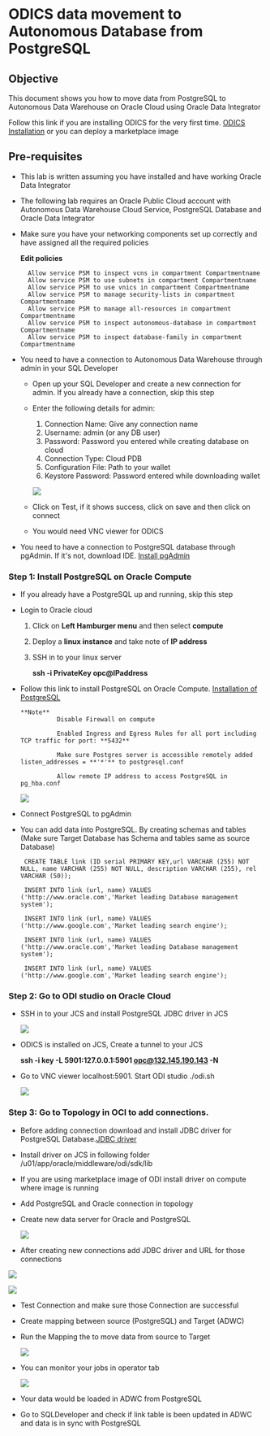 
# ODICS data movement to Autonomous Database from PostgreSQL

## Objective

This document shows you how to move data from PostgreSQL to Autonomous Data Warehouse on Oracle Cloud using Oracle Data Integrator

Follow this link if you are installing ODICS for the very first time. [ODICS Installation](https://oraclecps.github.io/odi_config_martha/?page=readme.md) or you can deploy a marketplace image

## Pre-requisites

- This lab is written assuming you have installed and have working Oracle Data Integrator

- The following lab requires an Oracle Public Cloud account with Autonomous Data Warehouse Cloud Service, PostgreSQL Database and Oracle Data Integrator

- Make sure you have your networking components set up correctly and have assigned all the required policies

    **Edit policies**

        Allow service PSM to inspect vcns in compartment Compartmentname
        Allow service PSM to use subnets in compartment Compartmentname
        Allow service PSM to use vnics in compartment Compartmentname
        Allow service PSM to manage security-lists in compartment Compartmentname
        Allow service PSM to manage all-resources in compartment Compartmentname
        Allow service PSM to inspect autonomous-database in compartment Compartmentname
        Allow service PSM to inspect database-family in compartment Compartmentname

- You need to have a connection to Autonomous Data Warehouse through admin in your SQL Developer

    - Open up your SQL Developer and create a new connection for admin. If you already have a connection, skip this step

    - Enter the following details for admin:

        1.	Connection Name: Give any connection name
        2.	Username: admin (or any DB user)
        3.	Password: Password you entered while creating database on cloud
        4.	Connection Type: Cloud PDB
        5.	Configuration File: Path to your wallet
        6.	Keystore Password: Password entered while downloading wallet

        ![](Data/login.png)

    - Click on Test, if it shows success, click on save and then click on connect

    - You would need VNC viewer for ODICS

- You need to have a connection to PostgreSQL database through pgAdmin.
  If it's not, download IDE. [Install pgAdmin](https://www.pgadmin.org/download/)

### **Step 1**: Install PostgreSQL on Oracle Compute

- If you already have a PostgreSQL up and running, skip this step

- Login to Oracle cloud

    1. Click on **Left Hamburger menu** and then select **compute**

    2. Deploy a **linux instance** and take note of **IP address**

    3. SSH in to your linux server

          **ssh -i PrivateKey opc@IPaddress**

- Follow this link to install PostgreSQL on Oracle Compute. [Installation of PostgreSQL](https://www.postgresql.org/download/linux/redhat/)

      **Note**
                Disable Firewall on compute

                Enabled Ingress and Egress Rules for all port including TCP traffic for port: **5432**

                Make sure Postgres server is accessible remotely added listen_addresses = **'*'** to postgresql.conf

                Allow remote IP address to access PostgreSQL in pg_hba.conf

    ![](Data/1.png)

- Connect PostgreSQL to pgAdmin

- You can add data into PostgreSQL. By creating schemas and tables (Make sure Target Database has Schema and tables same as source Database)

       CREATE TABLE link (ID serial PRIMARY KEY,url VARCHAR (255) NOT NULL, name VARCHAR (255) NOT NULL, description VARCHAR (255), rel VARCHAR (50));

       INSERT INTO link (url, name) VALUES  ('http://www.oracle.com','Market leading Database management system');

       INSERT INTO link (url, name) VALUES  ('http://www.google.com','Market leading search engine');

       INSERT INTO link (url, name) VALUES  ('http://www.oracle.com','Market leading Database management system');

       INSERT INTO link (url, name) VALUES  ('http://www.google.com','Market leading search engine');

### **Step 2**: Go to ODI studio on Oracle Cloud

- SSH in to your JCS and install PostgreSQL JDBC driver in JCS

    ![](Data/4.png)

- ODICS is installed on JCS, Create a tunnel to your JCS

  **ssh -i key -L 5901:127.0.0.1:5901 opc@132.145.190.143 -N**

- Go to VNC viewer localhost:5901. Start ODI studio ./odi.sh

  ![](Data/5.png)


### **Step 3**: Go to Topology in OCI to add connections.

- Before adding connection download and install JDBC driver for PostgreSQL Database.[JDBC driver](https://jdbc.postgresql.org/download.html)

- Install driver on JCS in following folder /u01/app/oracle/middleware/odi/sdk/lib

- If you are using marketplace image of ODI install driver on compute where image is running

- Add PostgreSQL and Oracle connection in topology

- Create new data server for Oracle and PostgreSQL

  ![](Data/6.png)

-  After creating new connections add JDBC driver and URL for those connections

  ![](Data/7.png)

  ![](Data/8.png)

- Test Connection and make sure those Connection are successful

- Create mapping between source (PostgreSQL) and Target (ADWC)

- Run the Mapping the to move data from source to Target

  ![](Data/9.png)

- You can monitor your jobs in operator tab

  ![](Data/10.png)

- Your data would be loaded in ADWC from PostgreSQL

- Go to SQLDeveloper and check if link table is been updated in ADWC and data is in sync with PostgreSQL
